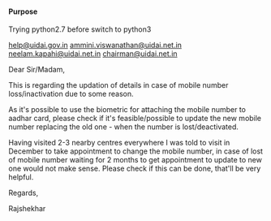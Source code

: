 #### Purpose
Trying python2.7 before switch to python3

help@uidai.gov.in
ammini.viswanathan@uidai.net.in
neelam.kapahi@uidai.net.in
chairman@uidai.net.in

Dear Sir/Madam,

This is regarding the updation of details in case of mobile number loss/inactivation due to some reason.

As it's possible to use the biometric for attaching the mobile number to aadhar card, please check if it's feasible/possible to update the new mobile number replacing the old one - when the number is lost/deactivated.

Having visited 2-3 nearby centres everywhere I was told to visit in December to take appointment to change the mobile number, in case of lost of mobile number waiting for 2 months to get appointment to update to new one would not make sense.
Please check if this can be done, that'll be very helpful. 

Regards,

Rajshekhar